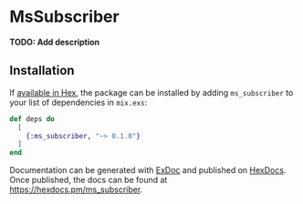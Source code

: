 # MsSubscriber

**TODO: Add description**

## Installation

If [available in Hex](https://hex.pm/docs/publish), the package can be installed
by adding `ms_subscriber` to your list of dependencies in `mix.exs`:

```elixir
def deps do
  [
    {:ms_subscriber, "~> 0.1.0"}
  ]
end
```

Documentation can be generated with [ExDoc](https://github.com/elixir-lang/ex_doc)
and published on [HexDocs](https://hexdocs.pm). Once published, the docs can
be found at <https://hexdocs.pm/ms_subscriber>.

